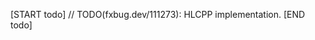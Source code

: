<!-- TODO(fxbug.dev/111273): Remove this file once this impl is done. -->

[START todo]
// TODO(fxbug.dev/111273): HLCPP implementation.
[END todo]
